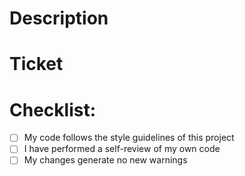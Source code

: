 # Description

# Ticket

# Checklist:

- [ ] My code follows the style guidelines of this project
- [ ] I have performed a self-review of my own code
- [ ] My changes generate no new warnings
